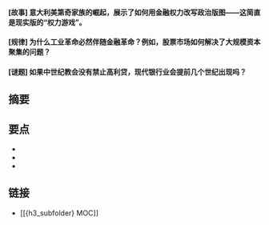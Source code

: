 #### [故事] 意大利美第奇家族的崛起，展示了如何用金融权力改写政治版图——这简直是现实版的“权力游戏”。


#### [规律] 为什么工业革命必然伴随金融革命？例如，股票市场如何解决了大规模资本聚集的问题？


#### [谜题] 如果中世纪教会没有禁止高利贷，现代银行业会提前几个世纪出现吗？


## 摘要


## 要点

- 
- 
- 

## 链接

- [[{h3_subfolder} MOC]]

